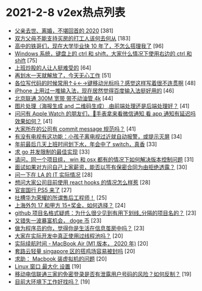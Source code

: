 # 2021-2-8 v2ex热点列表

+ [父亲去世、离婚，不堪回首的 2020](https://www.v2ex.com/t/752315#reply381) [381]
+ [双方父母不能支持买房的打工人该何去何从](https://www.v2ex.com/t/752259#reply183) [183]
+ [高中的铁哥们，现在大学毕业快 10 年了，不怎么搭理我了](https://www.v2ex.com/t/752354#reply96) [96]
+ [Windows 系统，键盘上的 ctrl 和 shift，大家什么情况下使用右边的 ctrl 和 shift](https://www.v2ex.com/t/752294#reply75) [75]
+ [上班炒股的人让人挺难受的](https://www.v2ex.com/t/752241#reply64) [64]
+ [再划水一天就解放了，今天无心工作](https://www.v2ex.com/t/752252#reply51) [51]
+ [各位写代码的时候常用↑↓←→键移动光标吗？感觉这样写着很不连贯啊](https://www.v2ex.com/t/752329#reply48) [48]
+ [iPhone 上用过一堆输入法，现在居然觉得百度输入法挺好用的](https://www.v2ex.com/t/752355#reply46) [46]
+ [北京联通 300M 宽带 带不动油管 4k](https://www.v2ex.com/t/752336#reply44) [44]
+ [图片处理（海报生成 and 二维码生成）,由前端处理还是后端处理好？](https://www.v2ex.com/t/752267#reply41) [41]
+ [问问有 Apple Watch 的朋友们，🍎️手表拿来看微信通知 看 app 通知有延迟吗 效果如何？](https://www.v2ex.com/t/752268#reply41) [41]
+ [大家所在的公司有 commit message 规范吗？](https://www.v2ex.com/t/752319#reply41) [41]
+ [有没有电视有这功能：小孩子离电视过近就自动报警，或提示灭屏](https://www.v2ex.com/t/752295#reply34) [34]
+ [年前最后几天上班时间划下水，年会中了 switch，真香](https://www.v2ex.com/t/752243#reply33) [33]
+ [求 go 并发限制的最佳实现](https://www.v2ex.com/t/752304#reply33) [33]
+ [请问，同一个项目组， win 和 osx 都有的情况下如何解决版本控制问题](https://www.v2ex.com/t/752250#reply31) [31]
+ [面试如果对方问自己上家薪资，能否以签有保密合同为由拒绝透露？](https://www.v2ex.com/t/752349#reply30) [30]
+ [问一下在 LA 的 IT 实际情况](https://www.v2ex.com/t/752255#reply28) [28]
+ [想问大家公司目前使用 react hooks 的情况怎么样惹](https://www.v2ex.com/t/752334#reply28) [28]
+ [官宣国行 PS5 来了](https://www.v2ex.com/t/752289#reply27) [27]
+ [吐槽华为荣耀的所谓售后工程师！](https://www.v2ex.com/t/752278#reply25) [25]
+ [上海外包 17 和甲方 15+奖金，如何选择？](https://www.v2ex.com/t/752370#reply24) [24]
+ [github 项目名格式疑惑：为什么很少见到有用下划线_分隔的项目名的？](https://www.v2ex.com/t/752257#reply23) [23]
+ [又错失一波暴富机会， doge 币](https://www.v2ex.com/t/752262#reply23) [23]
+ [做为程序员的你，觉得你是生活在信息茧房中吗？](https://www.v2ex.com/t/752326#reply23) [23]
+ [大家在实际开发中真正使用过线程池吗？](https://www.v2ex.com/t/752384#reply20) [20]
+ [实际续航时间 - MacBook Air (M1 版本， 2020 年)](https://www.v2ex.com/t/752425#reply20) [20]
+ [套路云轻量 singapore 区的搭鸡场容易被封吗](https://www.v2ex.com/t/752249#reply20) [20]
+ [求助： Macbook 装虚拟机的问题](https://www.v2ex.com/t/752260#reply20) [20]
+ [Linux 窗口 最大化 设置](https://www.v2ex.com/t/752291#reply19) [19]
+ [移动电信联通三家的免密登录是否有泄露用户号码的风险？如何反制？](https://www.v2ex.com/t/752311#reply19) [19]
+ [目前大环境下工作好找吗？](https://www.v2ex.com/t/752316#reply19) [19]
